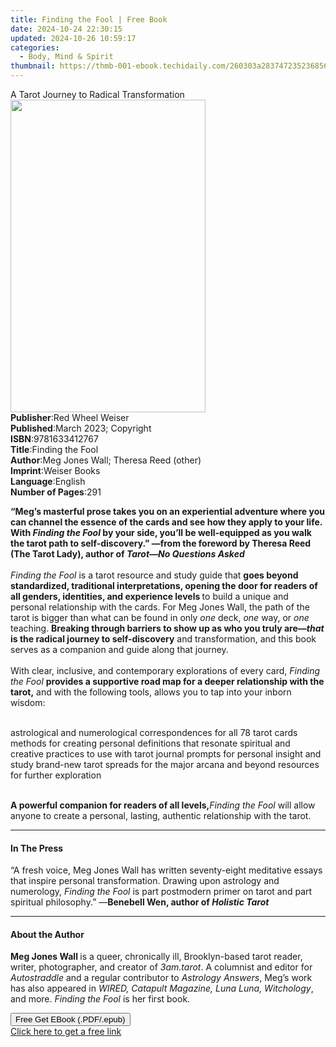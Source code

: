 ```yaml
---
title: Finding the Fool | Free Book
date: 2024-10-24 22:30:15
updated: 2024-10-26 10:59:17
categories:
  - Body, Mind & Spirit
thumbnail: https://thmb-001-ebook.techidaily.com/260303a2837472352368569d32c7911616f161fdafcf1ae01fa1b566c7787a3e.jpg
---
```

<main id="book-container">
  <div class="flex flex-col">
    <div class="book-brief flex-1 py-6 px-4 sm:p-6 md:py-10 md:px-8">
      <!-- brief-->
      <div class="book-brief-main">
        A Tarot Journey to Radical Transformation
      </div>
    </div>
    <div
      class="book-meta-info flex-1 grid gap-4 col-start-1 col-end-3 row-start-1 sm:mb-6 sm:grid-cols-4 lg:gap-6 lg:col-start-2 lg:row-end-6 lg:row-span-6 lg:mb-0"
    >
      <div
        class="book-meta-info-left place-content-center mt-4 p-4 text-sm leading-6 col-start-2 col-span-2 dark:text-slate-400"
      >
        <img
          class="w-full h-500 object-cover rounded-lg sm:h-255 sm:col-span-2 lg:col-span-full"
          src="https://img-001-ebook.techidaily.com/87f63d93299dcb6fc07b663436e8161838257021544b87f6aec586cc562244ef.jpg"
          alt=""
          width="312"
          height="500"
        />
      </div>
      <div
        class="book-meta-info-right mt-2 col-start-1 row-start-2 col-span-3 self-center"
      >
        <!-- meta data  -->
        <div class="flex flex-col px-4 md:px-8">
          <div class="flex-1">
            <strong>Publisher</strong>:<span class="px-2"
              >Red Wheel Weiser</span
            >
          </div>
          <div class="flex-1">
            <strong>Published</strong>:<span class="px-2"
              >March 2023; Copyright</span
            >
          </div>
          <div class="flex-1">
            <strong>ISBN</strong>:<span class="px-2">9781633412767</span>
          </div>
          <div class="flex-1">
            <strong>Title</strong>:<span class="px-2">Finding the Fool</span>
          </div>
          <div class="flex-1">
            <strong>Author</strong>:<span class="px-2"
              >Meg Jones Wall; Theresa Reed (other)</span
            >
          </div>
          <div class="flex-1">
            <strong>Imprint</strong>:<span class="px-2">Weiser Books</span>
          </div>
          <div class="flex-1">
            <strong>Language</strong>:<span class="px-2">English</span>
          </div>
          <div class="flex-1">
            <strong>Number of Pages</strong>:<span class="px-2">291</span>
          </div>
        </div>
      </div>
    </div>
    <div class="book-description flex-1 py-6 px-4 sm:p-6 md:py-10 md:px-8">
      <div class="book-description-main">
        <div accordion-content="" id="description">
          <p>
            <b
              >“Meg’s masterful prose takes you on an experiential adventure
              where you can channel the essence of the cards and see how they
              apply to your life. With <i>Finding the Fool </i>by your side,
              you’ll be well-equipped as you walk the tarot path to
              self-discovery.” —from the foreword by Theresa Reed (The Tarot
              Lady), author of <i>Tarot—No Questions Asked</i><br />
              &nbsp;</b
            ><br /><i>Finding the Fool</i> is a tarot resource and study guide
            that
            <b
              >goes beyond standardized, traditional interpretations, opening
              the door for readers of all genders, identities, and experience
              levels </b
            >to build a unique and personal relationship with the cards. For Meg
            Jones Wall, the path of the tarot is bigger than what can be found
            in only <i>one </i>deck, <i>one </i>way, or <i>one </i>teaching.
            <b
              >Breaking through barriers to show up as who you truly are—<i
                >that </i
              >is the radical journey to self-discovery</b
            >
            and transformation, and this book serves as a companion and guide
            along that journey.<br />
            &nbsp;<br />
            With clear, inclusive, and contemporary explorations of every card,
            <i>Finding the Fool </i
            ><b
              >provides a supportive road map for a deeper relationship with the
              tarot,</b
            >
            and with the following tools, allows you to tap into your inborn
            wisdom:<br />
            &nbsp;
          </p>
          astrological and numerological correspondences for all 78 tarot cards
          methods for creating personal definitions that resonate spiritual and
          creative practices to use with tarot journal prompts for personal
          insight and study brand-new tarot spreads for the major arcana and
          beyond resources for further exploration
          <p>
            &nbsp;<br /><b>A powerful companion for readers of all levels,</b
            ><i>Finding the Fool</i> will allow anyone to create a personal,
            lasting, authentic relationship with the tarot.
          </p>
        </div>
        <div class="accordion-fader"></div>
      </div>
    </div>
    <div class="book-excerpts flex-1 py-6 px-4 sm:p-6 md:py-10 md:px-8">
      <!-- excerpts-->
      <div class="book-excerpts-main">
        <hr />
        <h4 class="placeholder placeholder-heading">
          <span>In The Press</span>
        </h4>
        <p>
          “A fresh voice, Meg Jones Wall has written seventy-eight meditative
          essays that inspire personal transformation. Drawing upon astrology
          and numerology,&nbsp;<i>Finding the Fool</i>&nbsp;is part postmodern
          primer on tarot and part spiritual philosophy.” —<b
            >Benebell Wen, author of&nbsp;</b
          ><b><i>Holistic Tarot</i></b
          ><br />
        </p>
      </div>
    </div>
    <div class="book-about-author flex-1 py-6 px-4 sm:p-6 md:py-10 md:px-8">
      <!-- about author-->
      <div class="book-main-author-main">
        <hr />
        <h4 class="placeholder placeholder-heading">
          <span>About the Author</span>
        </h4>
        <p>
          <b>Meg Jones Wall </b>is a queer, chronically ill, Brooklyn-based
          tarot reader, writer, photographer, and creator of <i>3am.tarot</i>. A
          columnist and editor for <i>Autostraddle </i>and a regular contributor
          to <i>Astrology Answers</i>, Meg’s work has also appeared in
          <i>WIRED, Catapult Magazine, Luna Luna, Witchology</i>, and more.
          <i>Finding the Fool </i>is her first book.
        </p>
      </div>
    </div>
    <div class="book-free-get flex-1 py-6 px-4 sm:p-6 md:py-10 md:px-8">
      <button
        id="btn-free-get"
        class="bg-blue-500 hover:bg-blue-700 text-white font-bold py-2 px-4 rounded"
      >
        Free Get EBook (.PDF/.epub)
      </button>
      <div id="countdown-display" class="px-2 text-lg mt-2"></div>
      <a
        id="free-link"
        class="hidden bg-blue-500 hover:bg-blue-700 text-white font-bold py-2 px-4 rounded"
        href="https://www.ebooks.com/en-us/book/210503041/finding-the-fool/meg-jones-wall/"
        target="_blank"
        >Click here to get a free link</a
      >
    </div>
    <script>
      let countdownTime = 0;
      let countdownInterval = null;
      document
        .getElementById('btn-free-get')
        .addEventListener('click', startCountdown);
      function startCountdown() {
        countdownTime = new Date().getTime() + 60000 * 3;
        countdownInterval = setInterval(updateCountdown, 1000);
        document.getElementById('btn-free-get').disabled = true;
        document
          .getElementById('btn-free-get')
          .classList.add('bg-gray-500', 'cursor-not-allowed');
      }
      function updateCountdown() {
        let currentTime = new Date().getTime();
        let timeLeft = countdownTime - currentTime;
        let secondsLeft = Math.floor(timeLeft / 1000);
        document.getElementById('countdown-display').innerHTML =
          `Remaining time: ${secondsLeft} seconds.`;
        if (secondsLeft <= 0) {
          clearInterval(countdownInterval);
          document.getElementById('btn-free-get').classList.add('hidden');
          document.getElementById('free-link').classList.remove('hidden');
          document.getElementById('countdown-display').innerHTML = '';
        }
      }
    </script>
  </div>
</main>
